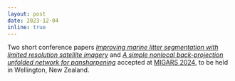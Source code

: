 ```yaml
---
layout: post
date: 2023-12-04
inline: true
---
```

Two short conference papers <i><a href="Publications/#CostaSansMIGARS2024">Improving marine litter segmentation with limited resolution satellite imagery</a></i> and <i><a href="Publications/#PereiraSansMIGARS2024">A simple nonlocal back-projection unfolded network for pansharpening</a></i> accepted at [MIGARS 2024](https://conferences.co.nz/migars2024/), to be held in Wellington, New Zealand.
